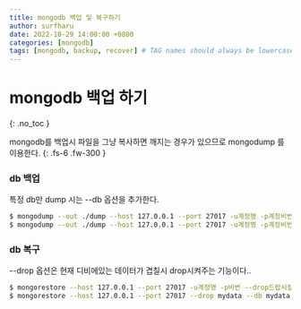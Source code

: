 ```yaml
---
title: mongodb 백업 및 복구하기
author: surfharu
date: 2022-10-29 14:00:00 +0800
categories: [mongodb]
tags: [mongodb, backup, recover] # TAG names should always be lowercase
---
```


# mongodb 백업 하기
{: .no_toc }

mongodb를 백업시 파일을 그냥 복사하면 깨지는 경우가 있으므로 mongodump 를 이용한다.
{: .fs-6 .fw-300 }

### db 백업
특정 db만 dump 시는 --db 옵션을 추가한다.
```bash
$ mongodump --out ./dump --host 127.0.0.1 --port 27017 -u계정명 -p계정비번 
$ mongodump --out ./dump --host 127.0.0.1 --port 27017 -u계정명 -p계정비번 --db db명
```

### db 복구
--drop 옵션은 현재 디비에있는 데이터가 겹칠시 drop시켜주는 기능이다..
```bash
$ mongorestore --host 127.0.0.1 --port 27017 -u계정명 -p비번 --drop드랍시킬 디비명 --db복구하려는 db명 <복구 디렉터리 위치>
$ mongorestore --host 127.0.0.1 --port 27017 --drop mydata --db mydata ./mongo_data
 ```